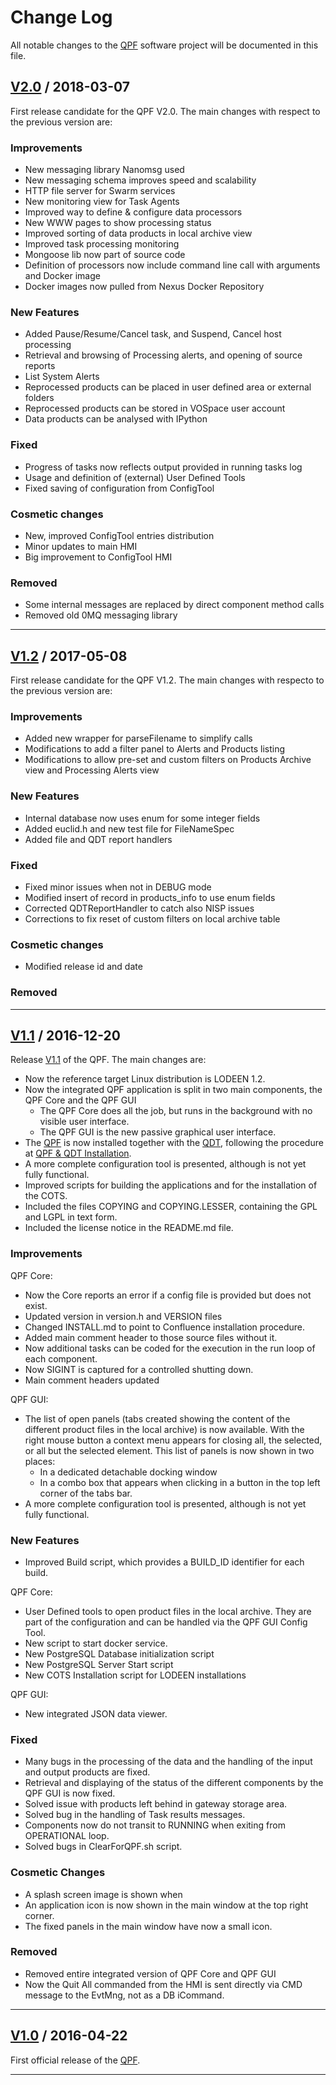 Change Log
====================

All notable changes to the [QPF] software project will be documented in this file.

[V2.0] / 2018-03-07
--------------------------

First release candidate for the QPF V2.0.  The main changes with respect to
the previous version are:

### Improvements

- New messaging library Nanomsg used
- New messaging schema improves speed and scalability
- HTTP file server for Swarm services
- New monitoring view for Task Agents
- Improved way to define & configure data processors
- New WWW pages to show processing status
- Improved sorting of data products in local archive view
- Improved task processing monitoring
- Mongoose lib now part of source code
- Definition of processors now include command line call with arguments
  and Docker image
- Docker images now pulled from Nexus Docker Repository

### New Features

- Added Pause/Resume/Cancel task, and Suspend, Cancel host processing
- Retrieval and browsing of Processing alerts, and opening of source reports
- List System Alerts
- Reprocessed products can be placed in user defined area or external folders
- Reprocessed products can be stored in VOSpace user account
- Data products can be analysed with IPython

### Fixed

- Progress of tasks now reflects output provided in running tasks log
- Usage and definition of (external) User Defined Tools
- Fixed saving of configuration from ConfigTool

### Cosmetic changes

- New, improved ConfigTool entries distribution
- Minor updates to main HMI
- Big improvement to ConfigTool HMI

### Removed

- Some internal messages are replaced by direct component method calls
- Removed old 0MQ messaging library

----

[V1.2] / 2017-05-08
--------------------------

First release candidate for the QPF V1.2.  The main changes with respecto to the previous version are:

### Improvements

- Added new wrapper for parseFilename to simplify calls
- Modifications to add a filter panel to Alerts and Products listing
- Modifications to allow pre-set and custom filters on Products Archive view and Processing Alerts view

### New Features

- Internal database now uses enum for some integer fields
- Added euclid.h and new test file for FileNameSpec
- Added file and QDT report handlers

### Fixed

- Fixed minor issues when not in DEBUG mode
- Modified insert of record in products_info to use enum fields
- Corrected QDTReportHandler to catch also NISP issues
- Corrections to fix reset of custom filters on local archive table

### Cosmetic changes

- Modified release id and date

### Removed

----

[V1.1] / 2016-12-20
--------------------------

Release [V1.1] of the QPF.  The main changes are:

- Now the reference target Linux distribution is LODEEN 1.2.
- Now the integrated QPF application is split in two main components, the QPF Core and the QPF GUI
  + The QPF Core does all the job, but runs in the background with no visible user interface.
  + The QPF GUI is the new passive graphical user interface.
- The [QPF] is now installed together with the [QDT], following the procedure at [QPF & QDT Installation].
- A more complete configuration tool is presented, although is not yet fully functional.
- Improved scripts for building the applications and for the installation of the COTS.
- Included the files COPYING and COPYING.LESSER, containing the GPL and LGPL in text form.
- Included the license notice in the README.md file.

### Improvements

QPF Core:

- Now the Core reports an error if a config file is provided but does not exist.
- Updated version in version.h and VERSION files
- Changed INSTALL.md to point to Confluence installation procedure.
- Added main comment header to those source files without it.
- Now additional tasks can be coded for the execution in the run loop of each component.
- Now SIGINT is captured for a controlled shutting down.
- Main comment headers updated

QPF GUI:

- The list of open panels (tabs created showing the content of the different product files in the local archive) is now available.  With the right mouse button a context menu appears for closing all, the selected, or all but the selected element.  This list of panels is now shown in two places:
  + In a dedicated detachable docking window
  + In a combo box that appears when clicking in a button in the top left corner of the tabs bar.
- A more complete configuration tool is presented, although is not yet fully functional.

### New Features

- Improved Build script, which provides a BUILD_ID identifier for each build.

QPF Core:

- User Defined tools to open product files in the local archive.  They are part of the configuration and can be handled via the QPF GUI Config Tool.
- New script to start docker service.
- New PostgreSQL Database initialization script
- New PostgreSQL Server Start script
- New COTS Installation script for LODEEN installations

QPF GUI:

- New integrated JSON data viewer.

### Fixed

- Many bugs in the processing of the data and the handling of the input and output products are fixed.
- Retrieval and displaying of the status of the different components by the QPF GUI is now fixed.
- Solved issue with products left behind in gateway storage area.
- Solved bug in the handling of Task results messages.
- Components now do not transit to RUNNING when exiting from OPERATIONAL loop.
- Solved bugs in ClearForQPF.sh script.

### Cosmetic Changes

- A splash screen image is shown when
- An application icon is now shown in the main window at the top right corner.
- The fixed panels in the main window have now a small icon.

### Removed

- Removed entire integrated version of QPF Core and QPF GUI
- Now the Quit All commanded from the HMI is sent directly via CMD message to the EvtMng, not as a DB iCommand.

----

[V1.0] / 2016-04-22
--------------------

First official release of the [QPF].


----

[V2.0]: http://euclid.esac.esa.int/svn/ESA/SOC/SOC-3-DEV/SOC-3-07-QLook/QPF/tags/V2.0
[V1.2]: http://euclid.esac.esa.int/svn/ESA/SOC/SOC-3-DEV/SOC-3-07-QLook/QPF/tags/V1.2
[V1.1]: http://euclid.esac.esa.int/svn/ESA/SOC/SOC-3-DEV/SOC-3-07-QLook/QPF/tags/V1.1
[V1.0]: http://euclid.esac.esa.int/svn/ESA/SOC/SOC-3-DEV/SOC-3-07-QLook/QPF/tags/V1.0

[QPF & QDT Installation]: https://issues.cosmos.esa.int/euclidwiki/display/QLA/QLA+Processing+Framework+and+Diagnostic+Tool+Installation
[QPF]: https://issues.cosmos.esa.int/euclidwiki/pages/viewpage.action?pageId=4259980
[QDT]: https://issues.cosmos.esa.int/euclidwiki/pages/viewpage.action?pageId=4259917

<!--

Title:       Change Log
Subtitle:    Euclid QLA Processing Framework Change Log
Project:     QPF
Author:      J C Gonzalez
Affiliation: Euclid SOC Team @ ESAC - Telespazio Vega U.K. S.L.
Web:         http://www.cosmos.esa.int/web/euclid
Date:        2018-02-19

Copyright (C) 2015-2018  Euclid SOC Team @ ESAC

The format is based on [Keep a Changelog](http://keepachangelog.com/)
taking into account also [Semantic Versioning](http://semver.org/).

-->
